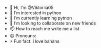 - 👋 Hi, I’m @Viktoriia05
- 👀 I’m interested in python
- 🌱 I’m currently learning pytnon
- 💞️ I’m looking to collaborate on new friends 
- 📫 How to reach me write me a list 
- 😄 Pronouns: 
- ⚡ Fun fact: i love banana

<!---
Viktoriia05/Viktoriia05 is a ✨ special ✨ repository because its `README.md` (this file) appears on your GitHub profile.
You can click the Preview link to take a look at your changes.
--->
